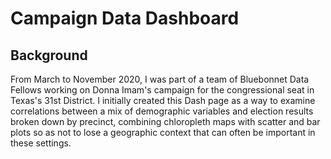 # Campaign Data Dashboard
## Background
From March to November 2020, I was part of a team of Bluebonnet Data Fellows working on Donna Imam's campaign for the congressional seat in Texas's 31st District. I initially created this Dash page as a way to examine correlations between a mix of demographic variables and election results broken down by precinct, combining chloropleth maps with scatter and bar plots so as not to lose a geographic context that can often be important in these settings.
